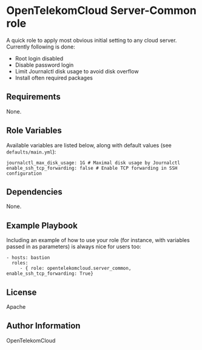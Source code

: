 OpenTelekomCloud Server-Common role
===================================

A quick role to apply most obvious initial setting to any cloud server. Currently following is done:

- Root login disabled
- Disable password login
- Limit Journalctl disk usage to avoid disk overflow
- Install often required packages

Requirements
------------

None.

Role Variables
--------------

Available variables are listed below, along with default values (see `defaults/main.yml`):

    journalctl_max_disk_usage: 1G # Maximal disk usage by Journalctl
    enable_ssh_tcp_forwarding: false # Enable TCP forwarding in SSH configuration

Dependencies
------------

None.

Example Playbook
----------------

Including an example of how to use your role (for instance, with variables passed in as parameters) is always nice for users too:

    - hosts: bastion
      roles:
         - { role: opentelekomcloud.server_common, enable_ssh_tcp_forwarding: True}

License
-------

Apache


Author Information
------------------

OpenTelekomCloud

